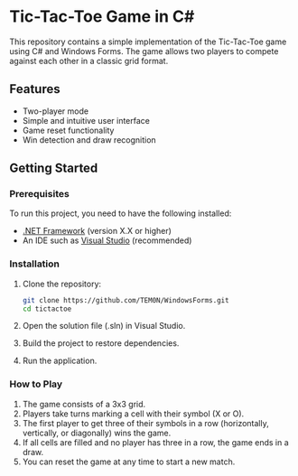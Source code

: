 # Tic-Tac-Toe Game in C#

This repository contains a simple implementation of the Tic-Tac-Toe game using C# and Windows Forms. The game allows two players to compete against each other in a classic grid format.
## Features

- Two-player mode
- Simple and intuitive user interface
- Game reset functionality
- Win detection and draw recognition
## Getting Started

### Prerequisites

To run this project, you need to have the following installed:

- [.NET Framework](https://dotnet.microsoft.com/download/dotnet-framework) (version X.X or higher)
- An IDE such as [Visual Studio](https://visualstudio.microsoft.com/) (recommended)

### Installation

1. Clone the repository:

   ```bash
   git clone https://github.com/TEM0N/WindowsForms.git
   cd tictactoe
2. Open the solution file (.sln) in Visual Studio.
3. Build the project to restore dependencies.
4. Run the application.
### How to Play
1. The game consists of a 3x3 grid.
2. Players take turns marking a cell with their symbol (X or O).
3. The first player to get three of their symbols in a row (horizontally, vertically, or diagonally) wins the game.
4. If all cells are filled and no player has three in a row, the game ends in a draw.
5. You can reset the game at any time to start a new match.
